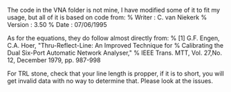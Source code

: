 The code in the VNA folder is not mine, I have modified some of it to fit my usage, but all of it is based on code from:
% Writer : C. van Niekerk
% Version : 3.50
% Date : 07/06/1995

As for the equations, they do follow almost directly from:
% [1] G.F. Engen, C.A. Hoer, "Thru-Reflect-Line: An Improved Technique for
% Calibrating the Dual Six-Port Automatic Network Analyser,"
% IEEE Trans. MTT, Vol. 27,No. 12, December 1979, pp. 987-998

For TRL stone, check that your line length is propper, if it is to short, you will get invalid data with no way to determine that. Please look at the issues.
